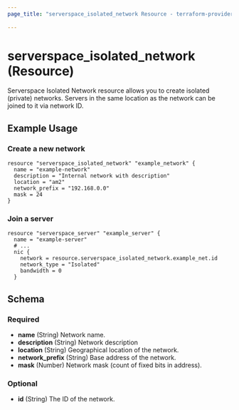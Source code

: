 ```yaml
---
page_title: "serverspace_isolated_network Resource - terraform-provider-serverspace"
  
---
```


# serverspace_isolated_network (Resource)

Serverspace Isolated Network resource allows you to create isolated (private) networks. Servers in the same location as the network can be joined to it via network ID. 

## Example Usage

### Create a new network

```hcl
resource "serverspace_isolated_network" "example_network" {
  name = "example-network"
  description = "Internal network with description"
  location = "am2"
  network_prefix = "192.168.0.0"
  mask = 24
}
```

### Join a server

```hcl
resource "serverspace_server" "example_server" {
  name = "example-server"
  # ...
  nic {
    network = resource.serverspace_isolated_network.example_net.id
    network_type = "Isolated"
    bandwidth = 0
  }
```

<!-- schema generated by tfplugindocs -->
## Schema

### Required

- **name** (String) Network name.
- **description** (String) Network description
- **location** (String) Geographical location of the network.
- **network_prefix** (String) Base address of the network.
- **mask** (Number) Network mask (count of fixed bits in address).

### Optional

- **id** (String) The ID of the network.


